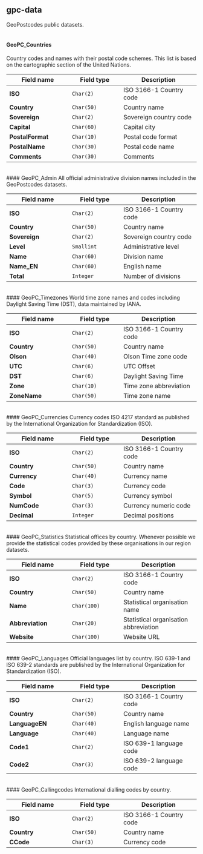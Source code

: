 ## gpc-data
GeoPostcodes public datasets.<br><br>

#### GeoPC_Countries
Country codes and names with their postal code schemes. This list is based on the cartographic section of the United Nations. 

<table class="table table-bordered table-striped">
<thead>
  <tr><th width="150">Field name</th><th width="120">Field type</th><th>Description</th></tr>
</thead>
<tbody>
  <tr><td><b>ISO</b></td><td><code>Char(2)</code></td><td>ISO 3166-1 Country code</td></tr>
  <tr><td><b>Country</b></td><td><code>Char(50)</code></td><td>Country name</td></tr>
  <tr><td><b>Sovereign</b></td><td><code>Char(2)</code></td><td>Sovereign country code</td></tr>
  <tr><td><b>Capital</b></td><td><code>Char(60)</code></td><td>Capital city</td></tr>
  <tr><td><b>PostalFormat</b></td><td><code>Char(10)</code></td><td>Postal code format</td></tr>
  <tr><td><b>PostalName</b></td><td><code>Char(30)</code></td><td>Postal code name</td></tr>
  <tr><td><b>Comments</b></td><td><code>Char(30)</code></td><td>Comments</td></tr>
</tbody>
</table>

<br>
#### GeoPC_Admin
All official administrative division names included in the GeoPostcodes datasets. 

<table class="table table-bordered table-striped">
<thead>
  <tr><th width="150">Field name</th><th width="120">Field type</th><th>Description</th></tr>
</thead>
<tbody>
  <tr><td><b>ISO</b></td><td><code>Char(2)</code></td><td>ISO 3166-1 Country code</td></tr>
  <tr><td><b>Country</b></td><td><code>Char(50)</code></td><td>Country name</td></tr>
  <tr><td><b>Sovereign</b></td><td><code>Char(2)</code></td><td>Sovereign country code</td></tr>
  <tr><td><b>Level</b></td><td><code>Smallint</code></td><td>Administrative level</td></tr>
  <tr><td><b>Name</b></td><td><code>Char(60)</code></td><td>Division name</td></tr>
  <tr><td><b>Name_EN</b></td><td><code>Char(60)</code></td><td>English name</td></tr>
  <tr><td><b>Total</b></td><td><code>Integer</code></td><td>Number of divisions</td></tr>
</tbody>
</table>

<br>
#### GeoPC_Timezones
World time zone names and codes including Daylight Saving Time (DST), data maintained by IANA.

<table class="table table-bordered table-striped">
<thead>
  <tr><th width="150">Field name</th><th width="120">Field type</th><th>Description</th></tr>
</thead>
<tbody>
  <tr><td><b>ISO</b></td><td><code>Char(2)</code></td><td>ISO 3166-1 Country code</td></tr>
  <tr><td><b>Country</b></td><td><code>Char(50)</code></td><td>Country name</td></tr>
  <tr><td><b>Olson</b></td><td><code>Char(40)</code></td><td>Olson Time zone code</td></tr>
  <tr><td><b>UTC</b></td><td><code>Char(6)</code></td><td>UTC Offset</td></tr>
  <tr><td><b>DST</b></td><td><code>Char(6)</code></td><td>Daylight Saving Time</td></tr>
  <tr><td><b>Zone</b></td><td><code>Char(10)</code></td><td>Time zone abbreviation</td></tr>
  <tr><td><b>ZoneName</b></td><td><code>Char(50)</code></td><td>Time zone name</td></tr>
</tbody>
</table>

<br>
#### GeoPC_Currencies
Currency codes ISO 4217 standard as published by the International Organization for Standardization (ISO).

<table class="table table-bordered table-striped">
<thead>
  <tr><th width="150">Field name</th><th width="120">Field type</th><th>Description</th></tr>
</thead>
<tbody>
  <tr><td><b>ISO</b></td><td><code>Char(2)</code></td><td>ISO 3166-1 Country code</td></tr>
  <tr><td><b>Country</b></td><td><code>Char(50)</code></td><td>Country name</td></tr>
  <tr><td><b>Currency</b></td><td><code>Char(40)</code></td><td>Currency name</td></tr>
  <tr><td><b>Code</b></td><td><code>Char(3)</code></td><td>Currency code</td></tr>
  <tr><td><b>Symbol</b></td><td><code>Char(5)</code></td><td>Currency symbol</td></tr>
  <tr><td><b>NumCode</b></td><td><code>Char(3)</code></td><td>Currency numeric code</td></tr>
  <tr><td><b>Decimal</b></td><td><code>Integer</code></td><td>Decimal positions</td></tr>
</tbody>
</table>

<br>
#### GeoPC_Statistics
Statistical offices by country. Whenever possible we provide the statistical codes provided by these organisations in our region datasets.

<table class="table table-bordered table-striped">
<thead>
  <tr><th width="150">Field name</th><th width="120">Field type</th><th>Description</th></tr>
</thead>
<tbody>
  <tr><td><b>ISO</b></td><td><code>Char(2)</code></td><td>ISO 3166-1 Country code</td></tr>
  <tr><td><b>Country</b></td><td><code>Char(50)</code></td><td>Country name</td></tr>
  <tr><td><b>Name</b></td><td><code>Char(100)</code></td><td>Statistical organisation name</td></tr>
  <tr><td><b>Abbreviation</b></td><td><code>Char(20)</code></td><td>Statistical organisation abbreviation</td></tr>
  <tr><td><b>Website</b></td><td><code>Char(100)</code></td><td>Website URL</td></tr>
</tbody>
</table>

<br>
#### GeoPC_Languages
Official languages list by country. ISO 639-1 and ISO 639-2 standards are published by the International Organization for Standardization (ISO).

<table class="table table-bordered table-striped">
<thead>
  <tr><th width="150">Field name</th><th width="120">Field type</th><th>Description</th></tr>
</thead>
<tbody>
  <tr><td><b>ISO</b></td><td><code>Char(2)</code></td><td>ISO 3166-1 Country code</td></tr>
  <tr><td><b>Country</b></td><td><code>Char(50)</code></td><td>Country name</td></tr>
  <tr><td><b>LanguageEN</b></td><td><code>Char(40)</code></td><td>English language name</td></tr>
  <tr><td><b>Language</b></td><td><code>Char(40)</code></td><td>Language name</td></tr>
  <tr><td><b>Code1</b></td><td><code>Char(2)</code></td><td>ISO 639-1 language code</td></tr>
  <tr><td><b>Code2</b></td><td><code>Char(3)</code></td><td>ISO 639-2 language code</td></tr>
</tbody>
</table>

<br>
#### GeoPC_Callingcodes
International dialling codes by country.

<table class="table table-bordered table-striped">
<thead>
  <tr><th width="150">Field name</th><th width="120">Field type</th><th>Description</th></tr>
</thead>
<tbody>
  <tr><td><b>ISO</b></td><td><code>Char(2)</code></td><td>ISO 3166-1 Country code</td></tr>
  <tr><td><b>Country</b></td><td><code>Char(50)</code></td><td>Country name</td></tr>
  <tr><td><b>CCode</b></td><td><code>Char(3)</code></td><td>Currency code</td></tr>
</tbody>
</table>


